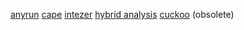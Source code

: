 [anyrun](https://app.any.run/)
[cape](https://github.com/kevoreilly/CAPEv2)
[intezer](https://analyze.intezer.com/)
[hybrid analysis](https://www.hybrid-analysis.com/)
[cuckoo](https://sandbox.pikker.ee/) (obsolete)
